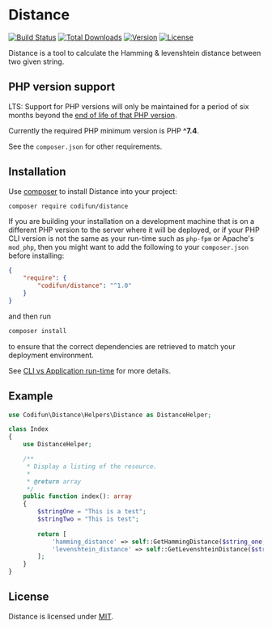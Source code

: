 # Distance
[![Build Status](https://github.com/PHPOffice/PhpSpreadsheet/workflows/main/badge.svg)](https://github.com/pnodeskuser/codifun-distance/actions)
[![Total Downloads](https://img.shields.io/badge/downloads-2-blue)](https://packagist.org/packages/codifun/distance/stats)
[![Version](https://img.shields.io/badge/version-v1.0.1-blue)](https://packagist.org/packages/codifun/distance#v1.0.1)
[![License](https://img.shields.io/github/license/PHPOffice/PhpSpreadsheet)](https://packagist.org/packages/codifun/distance)

Distance is a tool to calculate the Hamming &amp; levenshtein distance between two given string.

## PHP version support
LTS: Support for PHP versions will only be maintained for a period of six months beyond the
[end of life of that PHP version](https://www.php.net/eol.php).

Currently the required PHP minimum version is PHP __^7.4__.

See the `composer.json` for other requirements.

## Installation

Use [composer](https://getcomposer.org) to install Distance into your project:

```sh
composer require codifun/distance
```

If you are building your installation on a development machine that is on a different PHP version to the server where it will be deployed, or if your PHP CLI version is not the same as your run-time such as `php-fpm` or Apache's `mod_php`, then you might want to add the following to your `composer.json` before installing:
```json lines
{
    "require": {
        "codifun/distance": "^1.0"
    }
}
```
and then run
```sh
composer install
```
to ensure that the correct dependencies are retrieved to match your deployment environment.

See [CLI vs Application run-time](https://php.watch/articles/composer-platform-check) for more details.

## Example
```php
use Codifun\Distance\Helpers\Distance as DistanceHelper;

class Index
{
    use DistanceHelper;

    /**
     * Display a listing of the resource.
     * 
     * @return array
     */
    public function index(): array
    {
        $stringOne = "This is a test";
        $stringTwo = "This is test";
        
        return [
            'hamming_distance' => self::GetHammingDistance($string_one, $string_two),
            'levenshtein_distance' => self::GetLevenshteinDistance($string_one, $string_two)
        ];
    }
}
```

## License

Distance is licensed under [MIT](https://github.com/pnodeskuser/codifun-distance/blob/main/LICENSE).
